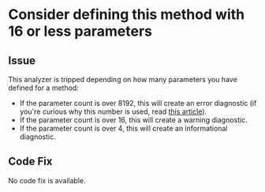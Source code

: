 # Consider defining this method with 16 or less parameters

## Issue

This analyzer is tripped depending on how many parameters you have defined for a method:

* If the parameter count is over 8192, this will create an error diagnostic (if you're curious why this number is used, read [this article](https://www.tabsoverspaces.com/233892-whats-the-maximum-number-of-arguments-for-method-in-csharp-and-in-net)).
* If the parameter count is over 16, this will create a warning diagnostic.
* If the parameter count is over 4, this will create an informational diagnostic.

## Code Fix

No code fix is available.